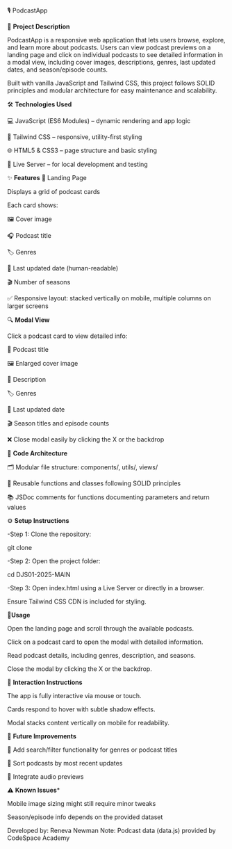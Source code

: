 🎙️ PodcastApp

📝 **Project Description**

PodcastApp is a responsive web application that lets users browse, explore, and learn more about podcasts. Users can view podcast previews on a landing page and click on individual podcasts to see detailed information in a modal view, including cover images, descriptions, genres, last updated dates, and season/episode counts.

Built with vanilla JavaScript and Tailwind CSS, this project follows SOLID principles and modular architecture for easy maintenance and scalability.


🛠️ **Technologies Used**

💻 JavaScript (ES6 Modules) – dynamic rendering and app logic

🎨 Tailwind CSS – responsive, utility-first styling

🌐 HTML5 & CSS3 – page structure and basic styling

🚀 Live Server – for local development and testing

✨ **Features**
📄 Landing Page

Displays a grid of podcast cards

Each card shows:

🖼️ Cover image

🎧 Podcast title

🏷️ Genres

📅 Last updated date (human-readable)

🎬 Number of seasons

✅ Responsive layout: stacked vertically on mobile, multiple columns on larger screens

🔍 **Modal View**

Click a podcast card to view detailed info:

🎯 Podcast title

🖼️ Enlarged cover image

📖 Description

🏷️ Genres

📅 Last updated date

🎬 Season titles and episode counts

❌ Close modal easily by clicking the X or the backdrop

🧩 **Code Architecture**

🗂️ Modular file structure: components/, utils/, views/

🔧 Reusable functions and classes following SOLID principles

📚 JSDoc comments for functions documenting parameters and return values

⚙️ **Setup Instructions**

-Step 1: Clone the repository:

git clone <repository-url>

-Step 2: Open the project folder:

cd DJS01-2025-MAIN

-Step 3: Open index.html using a Live Server or directly in a browser.

Ensure Tailwind CSS CDN is included for styling.


🚀**Usage**

Open the landing page and scroll through the available podcasts.

Click on a podcast card to open the modal with detailed information.

Read podcast details, including genres, description, and seasons.

Close the modal by clicking the X or the backdrop.

🤝 **Interaction Instructions**

The app is fully interactive via mouse or touch.

Cards respond to hover with subtle shadow effects.

Modal stacks content vertically on mobile for readability.


🚧 **Future Improvements**

🔎 Add search/filter functionality for genres or podcast titles

📅 Sort podcasts by most recent updates

🎵 Integrate audio previews

⚠️ **Known Issues***

Mobile image sizing might still require minor tweaks

Season/episode info depends on the provided dataset

Developed by: Reneva Newman
Note: Podcast data (data.js) provided by CodeSpace Academy
